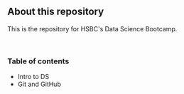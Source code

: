 

## About this repository
This is the repository for HSBC's Data Science Bootcamp.

<br>

### Table of contents
- Intro to DS
- Git and GitHub